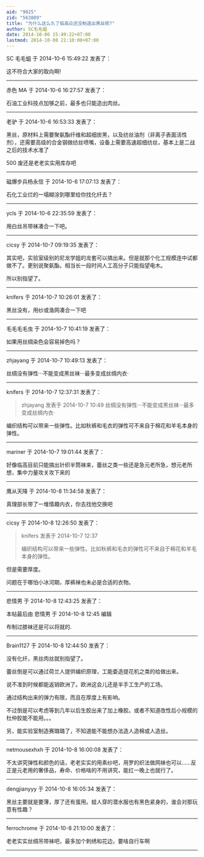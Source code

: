 ```yaml
---
aid: "9025"
zid: "563889"
title: "为什么这么久了临高众还没制造出黑丝呢?"
author: SC毛毛蛆
date: 2014-10-06 15:49:22+07:00
lastmod: 2014-10-08 21:10:00+07:00
---
```


SC 毛毛蛆 于 2014-10-6 15:49:22 发表了：

这不符合大家的取向啊!

---

赤色 MA 于 2014-10-6 16:27:57 发表了：

石油工业科技点加够之前，最多也只能造出肉丝。

---

老驴 于 2014-10-6 16:53:33 发表了：

黑丝，原材料上需要聚氨酯纤维和超细炭黑，以及纺丝油剂（非离子表面活性剂），还需要高级的合金钢做纺丝喷嘴，设备上需要高速超细纺丝，基本上是二战之后的技术水准了

500 废还是老老实实用库存吧

---

磁爆步兵杨永信 于 2014-10-6 17:07:13 发表了：

石化工业烂的一塌糊涂到哪里给你找化纤去？

---

ycls 于 2014-10-6 22:35:59 发表了：

用白丝吊带袜凑合一下吧。

---

cicsy 于 2014-10-7 09:19:35 发表了：

其实吧，实验室级别的尼龙学姐的龙套可以搞出来。但是就那个化工规模连中试都做不了。更别说聚氨酯。相当长一段时间人工高分子只能指望电木。

所以别指望了。

---

knifers 于 2014-10-7 10:26:01 发表了：

黑丝没有，用纱或渔网凑合一下吧

---

毛毛毛毛虫 于 2014-10-7 10:41:19 发表了：

如果用丝绸染色会容易掉色吗？

---

zhjayang 于 2014-10-7 10:49:13 发表了：

丝绸没有弹性···不能变成黑丝袜···最多变成丝绸内衣·

---

knifers 于 2014-10-7 12:37:31 发表了：

> zhjayang 发表于 2014-10-7 10:49 丝绸没有弹性···不能变成黑丝袜···最多变成丝绸内衣·

编织结构可以带来一些弹性。比如秋裤和毛衣的弹性可不来自于棉花和羊毛本身的弹性。

---

mariner 于 2014-10-7 19:01:44 发表了：

好像临高目前只能搞出针织半筒袜来，蕾丝之类一些还是急元老所急，想元老所想，集中力量攻关攻下来的

---

鹰从天降 于 2014-10-8 11:34:58 发表了：

真理部长带了一堆情趣内衣，你去找他交换吧

---

cicsy 于 2014-10-8 12:26:50 发表了：

> knifers 发表于 2014-10-7 12:37
>
> 编织结构可以带来一些弹性。比如秋裤和毛衣的弹性可不来自于棉花和羊毛本身的弹性。

但是需要厚度。

问题在于哪怕小冰河期，厚裤袜也未必是合适的衣物。

---

悲情男 于 2014-10-8 12:43:25 发表了：

本帖最后由 悲情男 于 2014-10-8 12:45 编辑

布制过膝袜还是可以将就的.

---

Brain1127 于 2014-10-8 12:44:50 发表了：

没有化纤，黑丝肉丝就别指望了。

蕾丝倒是可以通过荷兰人提供编织原理，工能委造提花机之类的给做出来。

说不准到时候都能返销欧洲了。欧洲这会儿还是半手工生产的工场。

通过结构出来的弹力有限，而且在厚度上有影响。

不过倒是可以考虑等到几年以后生胶出来了加上橡胶。或者不知道改性后小规模的杜仲胶能不能用。。。

另，能实验室制造赛璐璐了，不知道能不能想办法造人造棉或人造丝。

---

netmousexhxh 于 2014-10-8 16:00:08 发表了：

不太讲究弹性和颜色的话，老老实实的用素纱吧，用罗的织法做网袜也可以……反正是元老用的奢侈品，寿命、价格啥的不用讲究，能扛一晚上也就行了。

---

dengjianyyy 于 2014-10-8 16:05:34 发表了：

黑丝主要就是要薄，厚了还有蛋用。蛙人穿的潜水服也有黑色紧身的，谁会对那玩意有性趣？

---

ferrochrome 于 2014-10-8 21:10:00 发表了：

老老实实丝绸吊带袜吧，最多加个刺绣和花边，要啥自行车啊

---
